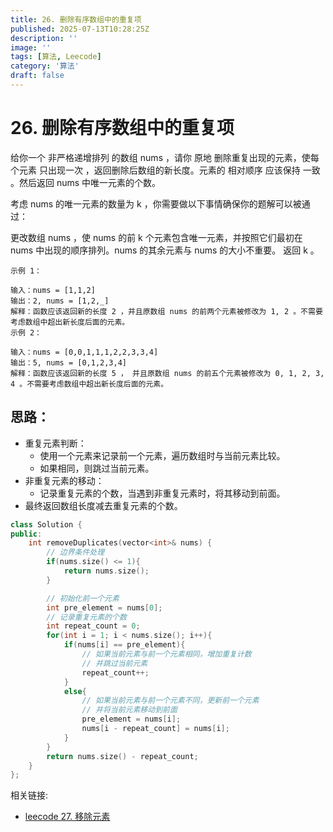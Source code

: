 ```yaml
---
title: 26. 删除有序数组中的重复项
published: 2025-07-13T10:28:25Z
description: ''
image: ''
tags: [算法, Leecode]
category: '算法'
draft: false
---
```


# 26. 删除有序数组中的重复项

给你一个 非严格递增排列 的数组 nums ，请你 原地 删除重复出现的元素，使每个元素 只出现一次 ，返回删除后数组的新长度。元素的 相对顺序 应该保持 一致 。然后返回 nums 中唯一元素的个数。

考虑 nums 的唯一元素的数量为 k ，你需要做以下事情确保你的题解可以被通过：

更改数组 nums ，使 nums 的前 k 个元素包含唯一元素，并按照它们最初在 nums 中出现的顺序排列。nums 的其余元素与 nums 的大小不重要。
返回 k 。

```
示例 1：

输入：nums = [1,1,2]
输出：2, nums = [1,2,_]
解释：函数应该返回新的长度 2 ，并且原数组 nums 的前两个元素被修改为 1, 2 。不需要考虑数组中超出新长度后面的元素。
示例 2：

输入：nums = [0,0,1,1,1,2,2,3,3,4]
输出：5, nums = [0,1,2,3,4]
解释：函数应该返回新的长度 5 ， 并且原数组 nums 的前五个元素被修改为 0, 1, 2, 3, 4 。不需要考虑数组中超出新长度后面的元素。

```

## 思路：
+ 重复元素判断：
  + 使用一个元素来记录前一个元素，遍历数组时与当前元素比较。
  + 如果相同，则跳过当前元素。
+ 非重复元素的移动：
  + 记录重复元素的个数，当遇到非重复元素时，将其移动到前面。
+ 最终返回数组长度减去重复元素的个数。

```cpp
class Solution {
public:
    int removeDuplicates(vector<int>& nums) {
        // 边界条件处理
        if(nums.size() <= 1){
            return nums.size();
        }

        // 初始化前一个元素
        int pre_element = nums[0];
        // 记录重复元素的个数
        int repeat_count = 0;
        for(int i = 1; i < nums.size(); i++){
            if(nums[i] == pre_element){
                // 如果当前元素与前一个元素相同，增加重复计数
                // 并跳过当前元素
                repeat_count++;
            }
            else{
                // 如果当前元素与前一个元素不同，更新前一个元素
                // 并将当前元素移动到前面
                pre_element = nums[i];
                nums[i - repeat_count] = nums[i];
            }
        }
        return nums.size() - repeat_count;
    }
};
```

相关链接:
+ [leecode 27. 移除元素](https://leetcode.cn/problems/remove-element/)

